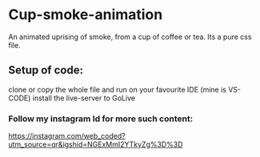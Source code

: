 # Cup-smoke-animation
An animated uprising of smoke, from a cup of coffee or tea. Its a pure css file.

## Setup of code:
clone or copy the whole file and run on your favourite IDE (mine is VS-CODE)
install the live-server to GoLive

### Follow my instagram Id for more such content:
https://instagram.com/web_coded?utm_source=qr&igshid=NGExMmI2YTkyZg%3D%3D

